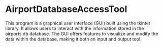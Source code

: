 # AirportDatabaseAccessTool

This program is a graphical user interface (GUI) built using the tkinter library.
It allows users to interact with the information stored in the airports.db database.
The GUI offers features to visualize and modify the data within the database, making
it both an input and output tool.
